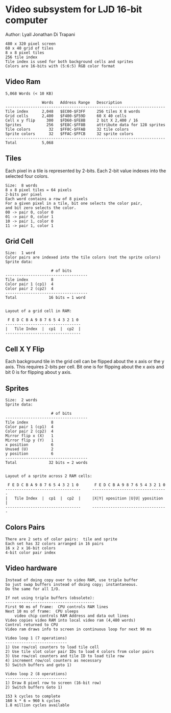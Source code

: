 <!-- Author:  Lyall Jonathan Di Trapani =========|=========|======== -->
Video subsystem for LJD 16-bit computer
=======================================

Author:  Lyall Jonathan Di Trapani

```
480 x 320 pixel screen
60 x 40 grid of tiles
8 x 8 pixel tiles
256 tile index
Tile index is used for both background cells and sprites
Colors are 16-bits with (5:6:5) RGB color format
```


Video Ram
---------
```
5,068 Words (< 10 KB)

                Words   Address Range   Description
----------------------------------------------------------------------
Tile index      2,048   $EC00-$F3FF     256 tiles X 8 words
Grid cells      2,400   $F400-$F59D     60 X 40 cells
Cell x y flip     300   $FD60-$FE8B     2 bit X 2,400 / 16
Sprites           256   $FE8C-$FF8B     attribute data for 128 sprites
Tile colors        32   $FF8C-$FFAB     32 tile colors
Sprite colors      32   $FFAC-$FFCB     32 sprite colors
----------------------------------------------------------------------
Total           5,068
```


Tiles
-----
Each pixel in a tile is represented by 2-bits.  Each 2-bit value indexes into the selected four colors.
```
Size:  8 words
8 x 8 pixel tiles = 64 pixels
2-bits per pixel
Each word contains a row of 8 pixels
For a given pixel in a tile, bit one selects the color pair,
and bit zero selects the color. 
00 -> pair 0, color 0
01 -> pair 0, color 1
10 -> pair 1, color 0
11 -> pair 1, color 1
```


Grid Cell
---------
```
Size:  1 word
Color pairs are indexed into the tile colors (not the sprite colors)
Sprite data:

                    # of bits
------------------------------------
Tile index          8
Color pair 1 (cp1)  4
Color pair 2 (cp2)  4
------------------------------------
Total              16 bits = 1 word


Layout of a grid cell in RAM:

 F E D C B A 9 8 7 6 5 4 3 2 1 0
---------------------------------
|   Tile Index  |  cp1  |  cp2  |
---------------------------------
```


Cell X Y Flip
-------------
Each background tile in the grid cell can be flipped about the x axis or
the y axis.  This requires 2-bits per cell.  Bit one is for flipping about the x axis and bit 0 is for flipping about y axis.


Sprites
-------
```
Size:  2 words
Sprite data:

                    # of bits
------------------------------------
Tile index          8
Color pair 1 (cp1)  4
Color pair 2 (cp2)  4
Mirror flip x (X)   1
Mirror flip y (Y)   1
x position          6
Unused (U)          2
y position          6
------------------------------------
Total              32 bits = 2 words


Layout of a sprite across 2 RAM cells:

 F E D C B A 9 8 7 6 5 4 3 2 1 0       F E D C B A 9 8 7 6 5 4 3 2 1 0
---------------------------------     ---------------------------------
|   Tile Index  |  cp1  |  cp2  |     |X|Y| xposition |U|U| yposition |
---------------------------------     ---------------------------------
```


Colors Pairs
------------
```
There are 2 sets of color pairs:  tile and sprite
Each set has 32 colors arranged in 16 pairs
16 x 2 x 16-bit colors
4-bit color pair index
```


Video hardware
--------------
```
Instead of doing copy over to video RAM, use triple buffer
So just swap buffers instead of doing copy; instantaneous.
Do the same for all I/O.

If not using triple buffers (obsolete):
---------------------------------------
First 90 ms of frame:  CPU controls RAM lines
Next 10 ms of frame:  CPU sleeps
    video chip controls RAM Address and data out lines
Video copies video RAM into local video ram (4,480 words)
Control returned to CPU
Video ram draws info to screen in continuous loop for next 90 ms

Video loop 1 (7 operations)
---------------------------
1) Use row/col counters to load tile cell
2) Use tile slot color pair IDs to load 4 colors from color pairs
3) Use row/col counters and tile ID to load tile row
4) increment row/col counters as necessary
5) Switch buffers and goto 1)

Video loop 2 (8 operations)
---------------------------
1) Draw 8 pixel row to screen (16-bit row)
2) Switch buffers Goto 1)

153 k cycles to complete
160 k * 6 = 960 k cycles
1.8 million cycles available
```
